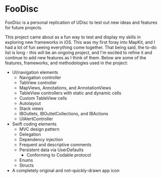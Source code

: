 # FooDisc
FooDisc is a personal replication of UDisc to test out new ideas and features for future projects.

This project came about as a fun way to test and display my skills in exploring new frameworks in iOS. This was my first foray into MapKit, and I had a lot of fun seeing everything come together. That being said, the to-do list is long - this will be an ongoing project, and I'm excited to refine it and continue to add new features as I think of them. Below are some of the features, frameworks, and methodologies used in the project:

- UI/navigation elements
  - Navigation controller
  - TabView controller
  - MapViews, Annotations, and AnnotationViews
  - TableView controllers with static and dynamic cells
  - Custom TableView cells
  - Autolayout
  - Stack views
  - IBOutlets, IBOutletCollections, and IBActions
  - UIAlertController
- Swift coding elements
  - MVC design pattern
  - Delegation
  - Dependency injection
  - Frequent and descriptive comments
  - Persistent data via UserDefaults
    - Conforming to Codable protocol
  - Enums
  - Structs
- A completely original and not-quickly-drawn app icon
